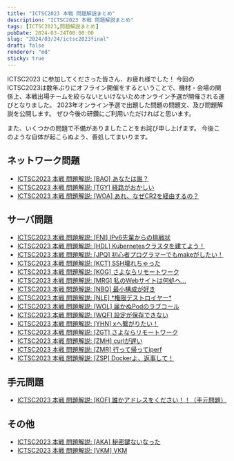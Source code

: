 ```yaml
---
title: "ICTSC2023 本戦 問題解説まとめ"
description: "ICTSC2023 本戦 問題解説まとめ"
tags: [ICTSC2023,問題解説まとめ]
pubDate: 2024-03-24T00:00:00
slug: "2024/03/24/ictsc2023final"
draft: false
renderer: "md"
sticky: true
---
```


ICTSC2023 に参加してくださった皆さん、お疲れ様でした！
今回のICTSC2023は数年ぶりにオフライン開催をするということで、機材・会場の関係上、本戦出場チームを絞らないといけないためオンライン予選が開催される運びとなりました。 2023年オンライン予選で出題した問題の問題文、及び問題解説を公開します。
ぜひ今後の研鑽にご利用いただければと思います。

また、いくつかの問題で不備がありましたことをお詫び申し上げます。
今後このような自体が起こらぬよう、善処してまいります。

## ネットワーク問題

- [ICTSC2023 本戦 問題解説: [BAO] あなたは誰？](./bao)
- [ICTSC2023 本戦 問題解説: [TGY] 経路がおかしい](./tgy)
- [ICTSC2023 本戦 問題解説: [WOA] あれ、なぜCR2を経由するの？](./woa)

## サーバ問題

- [ICTSC2023 本戦 問題解説: [FNI] IPv6先輩からの挑戦状](./fni)
- [ICTSC2023 本戦 問題解説: [HDL] Kubernetesクラスタを建てよう！](./hdl)
- [ICTSC2023 本戦 問題解説: [JPQ] 初心者プログラマーでもmakeがしたい！](./jpq)
- [ICTSC2023 本戦 問題解説: [KCT] SSH壊れちゃった](./kct)
- [ICTSC2023 本戦 問題解説: [KOG] さよならリモートワーク](./kog)
- [ICTSC2023 本戦 問題解説: [MRG] 私のWebサイトは何処へ…](./mrg)
- [ICTSC2023 本戦 問題解説: [NBQ] 最小構成が好き](./nbq)
- [ICTSC2023 本戦 問題解説: [NLE] †権限デストロイヤー†](./nle)
- [ICTSC2023 本戦 問題解説: [WOL] 届かぬPodのラブコール](./wol)
- [ICTSC2023 本戦 問題解説: [WQF] 設定が保存できない](./wqf)
- [ICTSC2023 本戦 問題解説: [YHN] xへ繋がりたい！](./yhn)
- [ICTSC2023 本戦 問題解説: [ZGT] さよならリモートワーク](./zgt)
- [ICTSC2023 本戦 問題解説: [ZMH] curlが遅い](./zmh)
- [ICTSC2023 本戦 問題解説: [ZMR] 行って帰ってiperf](./zmr)
- [ICTSC2023 本戦 問題解説: [ZSP] Dockerよ、返事して！](./zsp)

## 手元問題

- [ICTSC2023 本戦 問題解説: [KOF] 誰かアドレスをください！！（手元問題）](./kof)

## その他

- [ICTSC2023 本戦 問題解説: [AKA] 秘密鍵ないなった](./aka)
- [ICTSC2023 本戦 問題解説: [VKM] VKM](./vkm)
